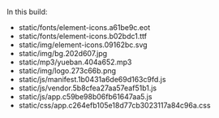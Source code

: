 In this build:

- static/fonts/element-icons.a61be9c.eot
- static/fonts/element-icons.b02bdc1.ttf
- static/img/element-icons.09162bc.svg
- static/img/bg.202d607.jpg
- static/mp3/yueban.404a652.mp3
- static/img/logo.273c66b.png
- static/js/manifest.1b0431a6de69d163c9fd.js
- static/js/vendor.5b8cfea27aa57eaf51b1.js
- static/js/app.c59be98b06fb61647aa5.js
- static/css/app.c264efb105e18d77cb3023117a84c96a.css
